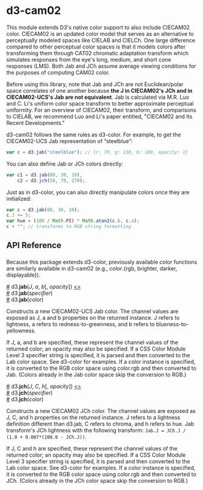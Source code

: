 # d3-cam02

This module extends D3's native color support to also include CIECAM02 color.
CIECAM02 is an updated color model that serves as an alternative to perceptually
modeled spaces like CIELAB and CIELCh.
One large difference compared to other perceptual color spaces is that it models
colors after transforming them through CAT02 chromatic adaptation transform
which simulates responses from the eye's long, medium, and short cone responses
(LMS).
Both Jab and JCh assume average viewing conditions for the purposes of computing
CAM02 color.

Before using this library, note that Jab and JCh are not Euclidean/polar space
correlates of one another because
**the J in CIECAM02's JCh and in CIECAM02-UCS's Jab are not equivalent**.
Jab is calculated via M.R. Luo and C. Li's uniform color space transform to
better approximate perceptual uniformity.
For an overview of CIECAM02, their transform, and comparisons to CIELAB, we
recommend Luo and Li's paper entitled, "CIECAM02 and Its Recent Developments."

d3-cam02 follows the same rules as d3-color. For example, to get the
CIECAM02-UCS Jab representation of “steelblue”:
```js
var c = d3.jab("steelblue"); // {r: 70, g: 130, b: 180, opacity: 1}
```

You can also define Jab or JCh colors directly:
```js
var c1 = d3.jab(80, 30, 10),
    c2 = d3.jch(50, 70, 270);
```

Just as in d3-color, you can also directly manipulate colors once they are
initialized:
```js
var c = d3.jab(80, 30, 10);
c.J += 5;
var hue = (180 / Math.PI) * Math.atan2(c.b, c.a);
c + ""; // transforms to RGB string formatting
```

## API Reference
###

Because this package extends d3-color, previously available color functions
are similarly available in d3-cam02
(e.g., <em>color</em>.{rgb, brighter, darker, displayable}).

<a name="jab" href="#jab">#</a> d3.<b>jab</b>(<i>J</i>, <i>a</i>, <i>b</i>[, <i>opacity</i>]) [<>](https://github.com/d3/d3-cam02/blob/master/src/cam02.js#L30 "Source")<br>
<a href="#jab">#</a> d3.<b>jab</b>(<i>specifier</i>)<br>
<a href="#jab">#</a> d3.<b>jab</b>(<i>color</i>)<br>

Constructs a new CIECAM02-UCS Jab color. The channel values are exposed as J, a
and b properties on the returned instance. J refers to lightness, a refers to
redness-to-greenness, and b refers to blueness-to-yellowness.

If J, a, and b are specified, these represent the channel values of the returned
color; an opacity may also be specified. If a CSS Color Module Level 3 specifier
string is specified, it is parsed and then converted to the Lab color space. See
d3-color for examples. If a color instance is specified, it is converted to the
RGB color space using color.rgb and then converted to Jab. (Colors already in
the Jab color space skip the conversion to RGB.)

<a name="jch" href="#jch">#</a> d3.<b>jch</b>(<i>J</i>, <i>C</i>, <i>h</i>[, <i>opacity</i>]) [<>](https://github.com/d3/d3-cam02/blob/master/src/cam02.js#L30 "Source")<br>
<a href="#jch">#</a> d3.<b>jch</b>(<i>specifier</i>)<br>
<a href="#jch">#</a> d3.<b>jch</b>(<i>color</i>)<br>

Constructs a new CIECAM02 JCh color. The channel values are exposed as J, C, and
h properties on the returned instance. J refers to a lightness definition
different than d3.jab, C refers to chroma, and h refers to hue.
Jab transform's JCh lightness with the following transform:
``Jab.J = JCh.J / (1.0 + 0.007*(100.0 - JCh.J))``.

If J, C and h are specified, these represent the channel values of the returned
color; an opacity may also be specified. If a CSS Color Module Level 3 specifier
string is specified, it is parsed and then converted to the Lab color space. See
d3-color for examples. If a color instance is specified, it is converted to the
RGB color space using color.rgb and then converted to JCh. (Colors already in
the JCh color space skip the conversion to RGB.)

